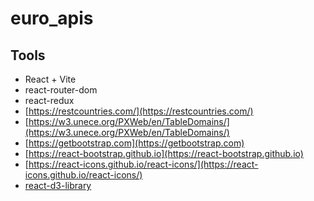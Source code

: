 # euro_apis

## Tools

- React + Vite
- react-router-dom
- react-redux
- [https://restcountries.com/](https://restcountries.com/)
- [https://w3.unece.org/PXWeb/en/TableDomains/](https://w3.unece.org/PXWeb/en/TableDomains/)
- [https://getbootstrap.com](https://getbootstrap.com)
- [https://react-bootstrap.github.io](https://react-bootstrap.github.io)
- [https://react-icons.github.io/react-icons/](https://react-icons.github.io/react-icons/)
- [react-d3-library](https://react-d3-library.github.io/)
